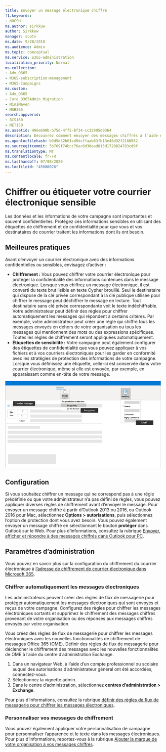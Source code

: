 ```yaml
---
title: Envoyer un message électronique chiffré
f1.keywords:
- NOCSH
ms.author: sirkkuw
author: Sirkkuw
manager: scotv
ms.date: 9/20/2018
ms.audience: Admin
ms.topic: conceptual
ms.service: o365-administration
localization_priority: Normal
ms.collection:
- Adm_O365
- M365-subscription-management
- M365-Campaigns
ms.custom:
- Adm_O365
- Core_O365Admin_Migration
- MiniMaven
- MSB365
search.appverid:
- BCS160
- MET150
ms.assetid: 496e690b-b75d-4ff5-bf34-cc32905d0364
description: Découvrez comment envoyer des messages chiffrés à l’aide d’Outlook.
ms.openlocfilehash: b9d5d32b61c49dcffaab83fb13e46d32f2166552
ms.sourcegitcommit: 5b769f74bcc76ac8d38aad815d1728824783cd9f
ms.translationtype: MT
ms.contentlocale: fr-FR
ms.lasthandoff: 07/08/2020
ms.locfileid: "45080026"
---
```

# <a name="encrypt-or-label-your-sensitive-email"></a>Chiffrer ou étiqueter votre courrier électronique sensible

Les données et les informations de votre campagne sont importantes et souvent confidentielles. Protégez ces informations sensibles en utilisant des étiquettes de chiffrement et de confidentialité pour que vous et vos destinataires de courrier traitent les informations dont ils ont besoin.


## <a name="best-practices"></a>Meilleures pratiques

Avant d’envoyer un courrier électronique avec des informations confidentielles ou sensibles, envisagez d’activer :

- **Chiffrement :** Vous pouvez chiffrer votre courrier électronique pour protéger la confidentialité des informations contenues dans le message électronique. Lorsque vous chiffrez un message électronique, il est converti du texte brut lisible en texte Cypher brouillé. Seul le destinataire qui dispose de la clé privée correspondant à la clé publique utilisée pour chiffrer le message peut déchiffrer le message en lecture. Tout destinataire sans clé privée correspondante voit le texte indéchiffrable. Votre administrateur peut définir des règles pour chiffrer automatiquement les messages qui répondent à certains critères. Par exemple, votre administrateur peut créer une règle qui chiffre tous les messages envoyés en dehors de votre organisation ou tous les messages qui mentionnent des mots ou des expressions spécifiques. Toutes les règles de chiffrement seront appliquées automatiquement.
- **Étiquettes de sensibilité :** Votre campagne peut également configurer des étiquettes de confidentialité que vous pouvez appliquer à vos fichiers et à vos courriers électroniques pour les garder en conformité avec les stratégies de protection des informations de votre campagne. Lorsque vous définissez une étiquette, celle-ci est conservée dans votre courrier électronique, même si elle est envoyée, par exemple, en apparaissant comme en-tête de votre message.

![Diagramme d’un message avec des légendes pour les étiquettes et le chiffrement](../media/m365-campaign-email-encrypt.png)


## <a name="set-it-up"></a>Configuration

Si vous souhaitez chiffrer un message qui ne correspond pas à une règle prédéfinie ou que votre administrateur n’a pas défini de règles, vous pouvez appliquer diverses règles de chiffrement avant d’envoyer le message. Pour envoyer un message chiffré à partir d’Outlook 2013 ou 2016, ou Outlook 2016 pour Mac, sélectionnez **Options > autorisations**, puis sélectionnez l’option de protection dont vous avez besoin. Vous pouvez également envoyer un message chiffré en sélectionnant le bouton **protéger** dans Outlook sur le Web. Pour plus d’informations, consultez la rubrique [Envoyer, afficher et répondre à des messages chiffrés dans Outlook pour PC](https://support.microsoft.com/en-us/office/send-view-and-reply-to-encrypted-messages-in-outlook-for-pc-eaa43495-9bbb-4fca-922a-df90dee51980).

## <a name="admin-settings"></a>Paramètres d’administration

Vous pouvez en savoir plus sur la configuration du chiffrement du courrier électronique à [l’adresse de chiffrement de courrier électronique dans Microsoft 365](https://docs.microsoft.com/microsoft-365/compliance/email-encryption).

### <a name="automatically-encrypt-email-messages"></a>Chiffrer automatiquement les messages électroniques

Les administrateurs peuvent créer des règles de flux de messagerie pour protéger automatiquement les messages électroniques qui sont envoyés et reçus de votre campagne. Configurez des règles pour chiffrer les messages électroniques sortants et supprimez le chiffrement des messages chiffrés provenant de votre organisation ou des réponses aux messages chiffrés envoyés par votre organisation. 

Vous créez des règles de flux de messagerie pour chiffrer les messages électroniques avec les nouvelles fonctionnalités de chiffrement de messages Office 365 (OME). Définir des règles de flux de messagerie pour déclencher le chiffrement des messages avec les nouvelles fonctionnalités de OME à l’aide du centre d’administration Exchange. 

1. Dans un navigateur Web, à l’aide d’un compte professionnel ou scolaire auquel des autorisations d’administrateur général ont été accordées, connectez-vous. 
2. Sélectionnez la vignette admin. 
3. Dans le centre d’administration, sélectionnez **centres d’administration > Exchange**. 

Pour plus d’informations, consultez la rubrique [définir des règles de flux de messagerie pour chiffrer les messages électroniques](https://docs.microsoft.com/microsoft-365/compliance/define-mail-flow-rules-to-encrypt-email).

### <a name="brand-your-encryption-messages"></a>Personnaliser vos messages de chiffrement

Vous pouvez également appliquer votre personnalisation de campagne pour personnaliser l’apparence et le texte dans les messages électroniques. Pour plus d’informations, reportez-vous à la rubrique [Ajouter la marque de votre organisation à vos messages chiffrés](https://docs.microsoft.com/microsoft-365/compliance/email-encryption).

